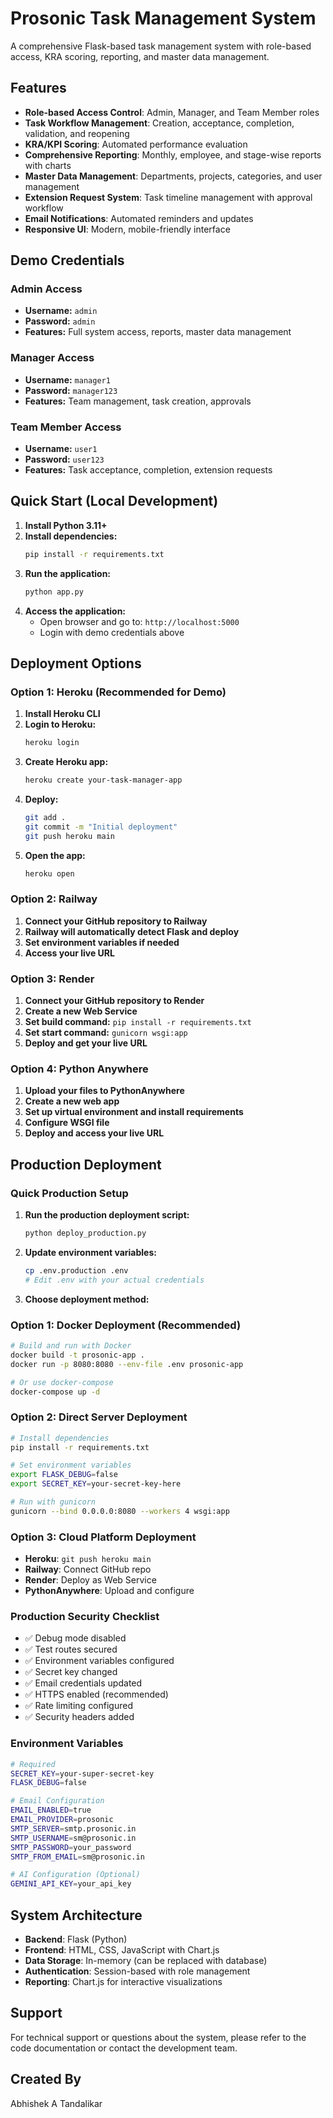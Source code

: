 # Prosonic Task Management System

A comprehensive Flask-based task management system with role-based access, KRA scoring, reporting, and master data management.

## Features

- **Role-based Access Control**: Admin, Manager, and Team Member roles
- **Task Workflow Management**: Creation, acceptance, completion, validation, and reopening
- **KRA/KPI Scoring**: Automated performance evaluation
- **Comprehensive Reporting**: Monthly, employee, and stage-wise reports with charts
- **Master Data Management**: Departments, projects, categories, and user management
- **Extension Request System**: Task timeline management with approval workflow
- **Email Notifications**: Automated reminders and updates
- **Responsive UI**: Modern, mobile-friendly interface

## Demo Credentials

### Admin Access
- **Username:** `admin`
- **Password:** `admin`
- **Features:** Full system access, reports, master data management

### Manager Access
- **Username:** `manager1`
- **Password:** `manager123`
- **Features:** Team management, task creation, approvals

### Team Member Access
- **Username:** `user1`
- **Password:** `user123`
- **Features:** Task acceptance, completion, extension requests

## Quick Start (Local Development)

1. **Install Python 3.11+**
2. **Install dependencies:**
   ```bash
   pip install -r requirements.txt
   ```
3. **Run the application:**
   ```bash
   python app.py
   ```
4. **Access the application:**
   - Open browser and go to: `http://localhost:5000`
   - Login with demo credentials above

## Deployment Options

### Option 1: Heroku (Recommended for Demo)

1. **Install Heroku CLI**
2. **Login to Heroku:**
   ```bash
   heroku login
   ```
3. **Create Heroku app:**
   ```bash
   heroku create your-task-manager-app
   ```
4. **Deploy:**
   ```bash
   git add .
   git commit -m "Initial deployment"
   git push heroku main
   ```
5. **Open the app:**
   ```bash
   heroku open
   ```

### Option 2: Railway

1. **Connect your GitHub repository to Railway**
2. **Railway will automatically detect Flask and deploy**
3. **Set environment variables if needed**
4. **Access your live URL**

### Option 3: Render

1. **Connect your GitHub repository to Render**
2. **Create a new Web Service**
3. **Set build command:** `pip install -r requirements.txt`
4. **Set start command:** `gunicorn wsgi:app`
5. **Deploy and get your live URL**

### Option 4: Python Anywhere

1. **Upload your files to PythonAnywhere**
2. **Create a new web app**
3. **Set up virtual environment and install requirements**
4. **Configure WSGI file**
5. **Deploy and access your live URL**

## Production Deployment

### Quick Production Setup

1. **Run the production deployment script:**
   ```bash
   python deploy_production.py
   ```

2. **Update environment variables:**
   ```bash
   cp .env.production .env
   # Edit .env with your actual credentials
   ```

3. **Choose deployment method:**

### Option 1: Docker Deployment (Recommended)
```bash
# Build and run with Docker
docker build -t prosonic-app .
docker run -p 8080:8080 --env-file .env prosonic-app

# Or use docker-compose
docker-compose up -d
```

### Option 2: Direct Server Deployment
```bash
# Install dependencies
pip install -r requirements.txt

# Set environment variables
export FLASK_DEBUG=false
export SECRET_KEY=your-secret-key-here

# Run with gunicorn
gunicorn --bind 0.0.0.0:8080 --workers 4 wsgi:app
```

### Option 3: Cloud Platform Deployment
- **Heroku**: `git push heroku main`
- **Railway**: Connect GitHub repo
- **Render**: Deploy as Web Service
- **PythonAnywhere**: Upload and configure

### Production Security Checklist
- ✅ Debug mode disabled
- ✅ Test routes secured
- ✅ Environment variables configured
- ✅ Secret key changed
- ✅ Email credentials updated
- ✅ HTTPS enabled (recommended)
- ✅ Rate limiting configured
- ✅ Security headers added

### Environment Variables
```bash
# Required
SECRET_KEY=your-super-secret-key
FLASK_DEBUG=false

# Email Configuration
EMAIL_ENABLED=true
EMAIL_PROVIDER=prosonic
SMTP_SERVER=smtp.prosonic.in
SMTP_USERNAME=sm@prosonic.in
SMTP_PASSWORD=your_password
SMTP_FROM_EMAIL=sm@prosonic.in

# AI Configuration (Optional)
GEMINI_API_KEY=your_api_key
```

## System Architecture

- **Backend**: Flask (Python)
- **Frontend**: HTML, CSS, JavaScript with Chart.js
- **Data Storage**: In-memory (can be replaced with database)
- **Authentication**: Session-based with role management
- **Reporting**: Chart.js for interactive visualizations

## Support

For technical support or questions about the system, please refer to the code documentation or contact the development team.

## Created By

Abhishek A Tandalikar
